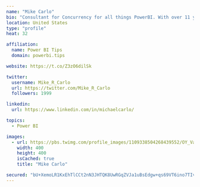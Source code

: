 ```yaml
---
name: "Mike Carlo"
bio: "Consultant for Concurrency for all things PowerBI. With over 11 years of data experience I'm making waves by deploying PowerBI into local Milwaukee Companies."
location: United States
type: "profile"
heat: 32

affiliation:
  name: Power BI Tips
  domain: powerbi.tips

website: https://t.co/Z3zO6dilSk

twitter:
  username: Mike_R_Carlo
  url: https://twitter.com/Mike_R_Carlo
  followers: 1999

linkedin:
  url: https://www.linkedin.com/in/michaelcarlo/

topics:
  - Power BI

images:
  - url: https://pbs.twimg.com/profile_images/1109338504268439552/OY_Va867_400x400.jpg
    width: 400
    height: 400
    isCached: true
    title: "Mike Carlo"

secured: "bU+XemoLR1KxEhTlCCt2nN3JHTQK8UwRGqZVJa1uBsEdgw+qs69VT6ino7TIv3BDUQO1Lz3th0xTKKWt6vjmfNwWK5nWxYIHVpknyA34Gw8pZmZHi8sEaNN6/XDg1ekdYFVcXCVdDZKsDM9W1ZcFYDng3gAXO1+h0umvdh15TJ6EGi2WA3m2Op9FkSbfXk1r543NfCeGbLmOj8LKikHyMq8eC8S3BYzLz6j1M9ALIFxLBWwjbbpWPQqMD8S/Gmc5Ll2ikO4YE2Xrkbcgbe6c0nCyF3gb6FyYrvI5nbmqfBk+EJegUZfRrvj6bdHIw4ODNfRQHhZC4wCpNGAPMeMVa37v7WE0L6951e0af+5CuWBYM5MKLtBRR6Xi52I5kzuNhi/Z1EifRXR9wdYyeVounbd1dzj0zUJZwUoh3Xol4VI=;DTwpNB6LqnDRR3/fL/5qxQ=="
---
```


